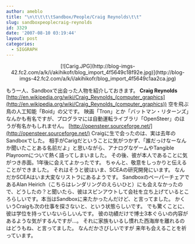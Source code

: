 ```yaml
---
author: ameblo
title: "\n\t\t\t\tSandbox/People/Craig Reynolds\t\t"
slug: sandboxpeoplecraig-reynolds
id: 3329
date: '2007-08-10 03:19:44'
layout: post
categories:
  - SIGGRAPH
---
```


<div align="center">[![Carig.JPG](http://blog-imgs-42.fc2.com/a/k/i/akihikofr/blog_import_4f5649c18f92e.jpg)](http://blog-imgs-42.fc2.com/a/k/i/akihikofr/blog_import_4f5649c1aa2ca.jpg)</div>

もう一人、Sandboxで出会った人物を紹介しておきます。 <span style="FONT-WEIGHT: bold">Craig Reynolds</span>  
[http://en.wikipedia.org/wiki/Craig_Reynolds_(computer_graphics](http://en.wikipedia.org/wiki/Craig_Reynolds_(computer_graphics)) 空を飛ぶ鳥の人工知能「Boid」の父です。 映画「Tron」とか「バットマン・リターンズ」なんかも有名ですが、プログラマには自動運転ライブラリ「OpenSteer」のほうが有名かもしれません。 [http://opensteer.sourceforge.net/](http://opensteer.sourceforge.net/) Craigに生で会ったのは、実は去年のSandboxでした。 相手がCarigだということに気がつかず、「誰だっけなーなんか聞いたことある名前だよ」と思いながら、アナログなゲームやTangible Playroomについて熱く語ってしまいました。 その後、彼が本人であることに気がつき赤面。1年後に会えてよかったです。 ちゃんと、敬意をしっかりと伝えることができました。 それはそうと彼はいま、SCEAの研究開発にいます。 なんだかSCEAはいま大変なリストラにあるようです。 SandboxのペーパーチェアであるAlan Heirich（こちらはレンダリングのえらいひと）にも会えなかったので、どうしたの？と聞いたら、彼はスピンアウトして会社を立ち上げているところらしいです。本当はSandboxに来たかったんだけど、と言ってました。 かくいうCraigも次の仕事を探さないと、という状態らしいです。 でも驚くことに、彼は学位を持っていないらしいんです。 彼の功績だけで博士3本ぐらいの内容があるような気がするんですが…。 それに家族もいるし慣れた西海岸を離れるのはどうもね、と言ってました。 なんだかさびしいですが 来年も会えることを祈っています。